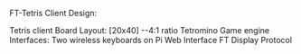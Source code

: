 FT-Tetris Client Design:

Tetris client
    Board Layout: [20x40] --4:1 ratio
    Tetromino <Type>
    Game engine
    Interfaces:
        Two wireless keyboards on Pi
        Web Interface
FT Display Protocol

